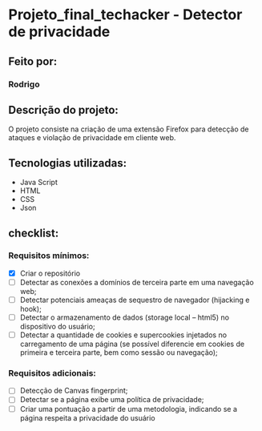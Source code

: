 # Projeto_final_techacker - Detector de privacidade

## Feito por:
### Rodrigo

## Descrição do projeto:
O projeto consiste na criação de uma extensão Firefox para detecção de ataques e violação de privacidade em cliente web.

## Tecnologias utilizadas:
- Java Script
- HTML
- CSS
- Json

## checklist:
### Requisitos mínimos:
- [x] Criar o repositório
- [ ] Detectar as conexões a domínios de terceira parte em uma navegação web;
- [ ] Detectar potenciais ameaças de sequestro de navegador (hijacking e hook);
- [ ] Detectar o armazenamento de dados (storage local – html5) no dispositivo do usuário;
- [ ] Detectar a quantidade de cookies e supercookies injetados no carregamento de uma página (se possível diferencie em cookies de primeira e terceira parte, bem como sessão ou navegação);

### Requisitos adicionais:
- [ ] Detecção de Canvas fingerprint;
- [ ] Detectar se a página exibe uma política de privacidade;
- [ ] Criar uma pontuação a partir de uma metodologia, indicando se a página respeita a privacidade do usuário
